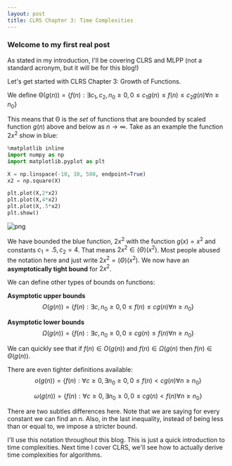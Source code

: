```yaml
---
layout: post
title: CLRS Chapter 3: Time Complexities
---
```


### Welcome to my first real post ###
As stated in my introduction, I'll be covering CLRS and MLPP (not a standard acronym, but it will be for this blog!)

Let's get started with CLRS Chapter 3: Growth of Functions. 

We define $\mathcal{\Theta}(g(n))=\{f(n):\exists c_1, c_2, n_0\geq 0, 0\leq {c}_{1}g(n)\leq f(n) \leq c_{2}g(n) \forall n\geq{n_0}\}$

This means that $\mathcal{\Theta}$ is the _set_ of functions that are bounded by scaled function $g(n)$ above and below as $n\rightarrow \infty$. Take as an example the function $2x^2$ show in blue:


```python
%matplotlib inline
import numpy as np
import matplotlib.pyplot as plt

X = np.linspace(-10, 10, 500, endpoint=True)
x2 = np.square(X)

plt.plot(X,2*x2)
plt.plot(X,4*x2)
plt.plot(X,.5*x2)
plt.show()
```


![png](TimeComplexities_files/TimeComplexities_1_0.png)


We have bounded the blue function, $2x^2$ with the function $g(x)=x^2$ and constants $c_1=.5, c_2=4$. That means $2x^2\in\mathcal(\Theta)(x^2)$. Most people abused the notation here and just write $2x^2=\mathcal(\Theta)(x^2)$. We now have an **asymptotically tight bound** for $2x^2$.

We can define other types of bounds on functions: 

**Asymptotic upper bounds** 
$$O(g(n)) = \{f(n) : \exists c,n_0\geq{0}, 0{\leq}f(n)\leq{cg(n)} \forall n\geq n_0\}$$

**Asymptotic lower bounds**
$$\Omega(g(n)) = \{f(n) : \exists c,n_0\geq{0}, 0{\leq}cg(n)\leq f(n) \forall n\geq n_0\}$$

We can quickly see that if $f(n) \in O(g(n))$ and $f(n)\in\Omega(g(n)$ then $f(n)\in\Theta(g(n))$.

There are even tighter definitions available: 
$$o(g(n)) = \{f(n) : \forall c\geq{0},\exists n_0\geq{0}, 0{\leq}f(n)<{cg(n)} \forall n\geq n_0\}$$

$$\omega(g(n)) = \{f(n) : \forall c\geq{0},\exists n_0\geq{0}, 0{\leq}cg(n)< f(n) \forall n\geq n_0\}$$

There are two subtles differences here. Note that we are saying for every constant we can find an n. Also, in the last inequality, instead of being less than or equal to, we impose a stricter bound. 

I'll use this notation throughout this blog. This is just a quick introduction to time complexities. Next time I cover CLRS, we'll see how to actually derive time complexities for algorithms.


```python

```

